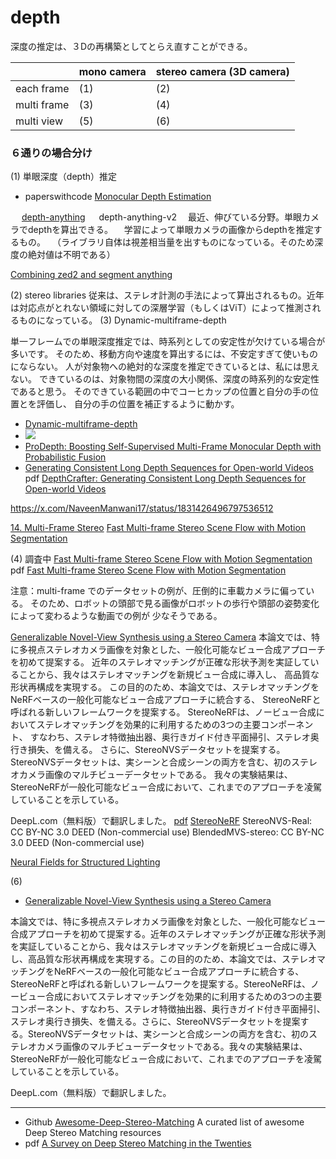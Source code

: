 # depth

深度の推定は、３Dの再構築としてとらえ直すことができる。



| |mono camera | stereo camera (3D camera) |
|---|----|---------------------------|
| each frame | (1) | (2)                       |
| multi frame | (3) | (4)                       |
| multi view | (5) | (6)                       |

### ６通りの場合分け

(1) 単眼深度（depth）推定
- paperswithcode [Monocular Depth Estimation](https://paperswithcode.com/task/monocular-depth-estimation)

　 [depth-anything](https://depth-anything.github.io/)
　 depth-anything-v2
　最近、伸びている分野。単眼カメラでdepthを算出できる。
　学習によって単眼カメラの画像からdepthを推定するもの。
　（ライブラリ自体は視差相当量を出すものになっている。そのため深度の絶対値は不明である）

[Combining zed2 and segment anything](https://community.stereolabs.com/t/combining-zed2-and-segment-anything/2989)


(2) stereo libraries
  従来は、ステレオ計測の手法によって算出されるもの。近年は対応点がとれない領域に対しての深層学習（もしくはViT）によって推測されるものになっている。
(3) Dynamic-multiframe-depth

単一フレームでの単眼深度推定では、時系列としての安定性が欠けている場合が多いです。
そのため、移動方向や速度を算出するには、不安定すぎて使いものにならない。
人が対象物への絶対的な深度を推定できているとは、私には思えない。
できているのは、対象物間の深度の大小関係、深度の時系列的な安定性であると思う。
そのできている範囲の中でコーヒカップの位置と自分の手の位置とを評価し、
自分の手の位置を補正するように動かす。

- [Dynamic-multiframe-depth](https://github.com/ruili3/dynamic-multiframe-depth)
- ![](https://github.com/ruili3/dynamic-multiframe-depth/raw/main/pictures/dynamic_depth_result.gif)
- [ProDepth: Boosting Self-Supervised Multi-Frame Monocular Depth with Probabilistic Fusion](https://github.com/Sungmin-Woo/ProDepth)
- [Generating Consistent Long Depth Sequences for Open-world Videos](https://depthcrafter.github.io/)
pdf [DepthCrafter: Generating Consistent Long Depth Sequences for Open-world Videos](https://depthcrafter.github.io/pdf/DepthCrafter.pdf)

https://x.com/NaveenManwani17/status/1831426496797536512


[14. Multi-Frame Stereo](http://stereo--vision.com/kiji14e.html)
[Fast Multi-frame Stereo Scene Flow with Motion Segmentation](https://arxiv.org/abs/1707.01307)


(4) 調査中
[Fast Multi-frame Stereo Scene Flow with Motion Segmentation](https://taniai.space/projects/cvpr17_fsf/)
pdf [Fast Multi-frame Stereo Scene Flow with Motion Segmentation](https://arxiv.org/pdf/1707.01307)

注意：multi-frame でのデータセットの例が、圧倒的に車載カメラに偏っている。
そのため、ロボットの頭部で見る画像がロボットの歩行や頭部の姿勢変化によって変わるような動画での例が
少なそうである。

[Generalizable Novel-View Synthesis using a Stereo Camera](https://jinwonjoon.github.io/stereonerf/)
本論文では、特に多視点ステレオカメラ画像を対象とした、一般化可能なビュー合成アプローチを初めて提案する。
近年のステレオマッチングが正確な形状予測を実証していることから、我々はステレオマッチングを新規ビュー合成に導入し、
高品質な形状再構成を実現する。
この目的のため、本論文では、ステレオマッチングをNeRFベースの一般化可能なビュー合成アプローチに統合する、
StereoNeRFと呼ばれる新しいフレームワークを提案する。
StereoNeRFは、ノービュー合成においてステレオマッチングを効果的に利用するための3つの主要コンポーネント、
すなわち、ステレオ特徴抽出器、奥行きガイド付き平面掃引、ステレオ奥行き損失、を備える。
さらに、StereoNVSデータセットを提案する。
StereoNVSデータセットは、実シーンと合成シーンの両方を含む、初のステレオカメラ画像のマルチビューデータセットである。
我々の実験結果は、StereoNeRFが一般化可能なビュー合成において、これまでのアプローチを凌駕していることを示している。

DeepL.com（無料版）で翻訳しました。
[pdf](https://jinwonjoon.github.io/stereonerf/StereoNeRF_files/main.pdf)
[StereoNeRF](https://github.com/Haechan21/StereoNeRF)
StereoNVS-Real: CC BY-NC 3.0 DEED (Non-commercial use)
BlendedMVS-stereo: CC BY-NC 3.0 DEED (Non-commercial use)


[Neural Fields for Structured Lighting](https://openaccess.thecvf.com/content/ICCV2023/papers/Shandilya_Neural_Fields_for_Structured_Lighting_ICCV_2023_paper.pdf)


(6)
- [Generalizable Novel-View Synthesis using a Stereo Camera](https://jinwonjoon.github.io/stereonerf/)

本論文では、特に多視点ステレオカメラ画像を対象とした、一般化可能なビュー合成アプローチを初めて提案する。近年のステレオマッチングが正確な形状予測を実証していることから、我々はステレオマッチングを新規ビュー合成に導入し、高品質な形状再構成を実現する。この目的のため、本論文では、ステレオマッチングをNeRFベースの一般化可能なビュー合成アプローチに統合する、StereoNeRFと呼ばれる新しいフレームワークを提案する。StereoNeRFは、ノービュー合成においてステレオマッチングを効果的に利用するための3つの主要コンポーネント、すなわち、ステレオ特徴抽出器、奥行きガイド付き平面掃引、ステレオ奥行き損失、を備える。さらに、StereoNVSデータセットを提案する。StereoNVSデータセットは、実シーンと合成シーンの両方を含む、初のステレオカメラ画像のマルチビューデータセットである。我々の実験結果は、StereoNeRFが一般化可能なビュー合成において、これまでのアプローチを凌駕していることを示している。

DeepL.com（無料版）で翻訳しました。

---
- Github [Awesome-Deep-Stereo-Matching](https://github.com/fabiotosi92/Awesome-Deep-Stereo-Matching?tab=readme-ov-file#frameworks)
 A curated list of awesome Deep Stereo Matching resources
- pdf [A Survey on Deep Stereo Matching in the Twenties](https://arxiv.org/pdf/2407.07816v1)